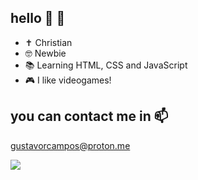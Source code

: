 ## hello 👋 💚

- ✝️ Christian
- 🤓 Newbie
- 📚 Learning HTML, CSS and JavaScript
- 🎮 I like videogames!

## you can contact me in 📫

gustavorcampos@proton.me


![](https://media.tenor.com/2LqOZ9TE8IkAAAAi/tails-miles-tails-prower.gif)
